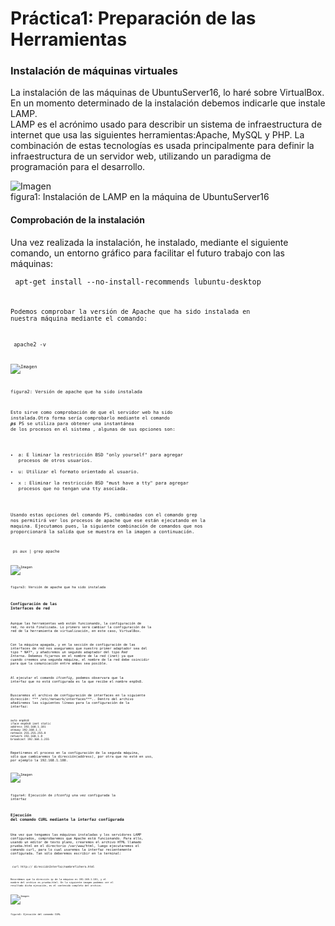 # Práctica1: Preparación de las Herramientas
### Instalación de máquinas virtuales
La instalación de las máquinas de UbuntuServer16, lo haré sobre VirtualBox.
En un momento determinado de la instalación debemos indicarle que instale LAMP.   
LAMP es el acrónimo usado para describir un sistema de infraestructura de internet que usa las siguientes herramientas:Apache, MySQL y PHP. La combinación de estas tecnologías es usada principalmente para definir la infraestructura de un servidor web, utilizando un paradigma de programación para el desarrollo.

![Imagen][im1]  
figura1: Instalación de LAMP en la máquina de UbuntuServer16


#### Comprobación de la instalación
Una vez realizada la instalación, he instalado, mediante el siguiente comando, un entorno gráfico para facilitar el futuro trabajo con las máquinas:

<code>  apt-get install --no-install-recommends lubuntu-desktop <code>





Podemos comprobar la versión de Apache que ha sido instalada en nuestra máquina mediante el comando:

<code> apache2 -v <code>

![Imagen][im2]  

figura2: Versión de apache que ha sido instalada

Esto sirve como comprobación de que el servidor web ha sido instalada.Otra forma sería comprobarlo mediante el comando ***ps***
PS se utiliza para obtener una instantánea de los procesos en el sistema , algunas de sus opciones son:
* a: E liminar la restricción BSD "only yourself" para agregar procesos de otros usuarios.
* u: Utilizar el formato orientado al usuario.
*  x : Eliminar la restricción BSD "must have a tty" para agregar procesos que no tengan una tty asociada.

Usando estas opciones del comando PS, combinadas con el comando grep nos permitirá ver los procesos de apache que ese están ejecutando en la maquina. Ejecutamos pues, la siguiente combinación de comandos que nos proporcionará la salida que se muestra en la imagen a continuación.

 <code> ps aux | grep apache <code>

![Imagen][im3]

figura3: Versión de apache que ha sido instalada

### Configuración de las Interfaces de red
Aunque las herramientas web están funcionando, la configuración de red, no está finalizada. Lo primero será cambiar la configuración de la red de la herramienta de virtualización, en este caso, VirtualBox.

Con la máquina apagada, y en la sección de configuración de las interfaces de red nos aseguramos que  nuestro primer adaptador sea del tipo * NAT*, y añadiremos un segundo adaptador del tipo *Red Interna*. Debemos fijarnos en el nombre de la red (inet) ya que cuando creemos una segunda máquina, el nombre de la red debe coincidir para que la comunicación entre ambas sea posible.

Al ejecutar el comando *ifconfig*, podemos observara que la interfaz que no está configurada es la que recibe el nombre enp0s8.

Buscaremos el archivo de configuración de interfaces en la siguiente dirección: *** /etc/network/interfaces***.. Dentro del archivo añadiremos las siguientes líneas para la configuración de la interfaz:
~~~
auto enp0s8
iface enp0s8 inet static
address 192.168.1.101
ateway 192.168.1.1
netmask 255.255.255.0
network 192.168.1.0
broadcast 192.168.1.255
~~~

Repetiremos el proceso en la configuración de la segunda máquina, sólo que cambiaremos la dirección(address), por otra que no esté en uso, por ejemplo la 192.168.1.100.

![Imagen][im4]

figura4: Ejecución de *ifconfig* una vez configurada la interfaz

### Ejecución del comando CURL mediante la interfaz configurada

Una vez que tengamos las máquinas instaladas y los servidores LAMP configurados,
comprobaremos  que  Apache  está  funcionando.  Para  ello,  usando  un  editor  de  texto
plano, crearemos el archivo HTML llamado prueba.html en el directorio /var/www/html, luego ejecutaremos el comando curl, para lo cual usaremos la interfaz recientemente configurada. Tan sólo deberemos escribir en la terminal:

<code> curl http:// direcciónInterfaz/nombrefichero.html <code>

Recordemos que la dirección ip de la máquina es 192.168.1.101, y el nombre del archivo es prueba.html. En la siguiente imagen podemos ver el resultado dicha ejecución, es el contenido completo del archivo.

![Imagen][im5]

figura5: Ejecución del comando CURL



[im1]: Imagenes/P1.png
"Instalación de LAMP en la máquina de UbuntuServer16"

[im2]: Imagenes/versionapache.png
  "Versión de apache que ha sido instalada"

[im3]:Imagenes/apache.png
  "Versión de apache que ha sido instalada"

[im4]: Imagenes/interfaz.png
  "Ejecución de *ifconfig* una vez configurada la interfaz"

[im5]: Imagenes/funciona.png
"Ejecución del comando CURL"
